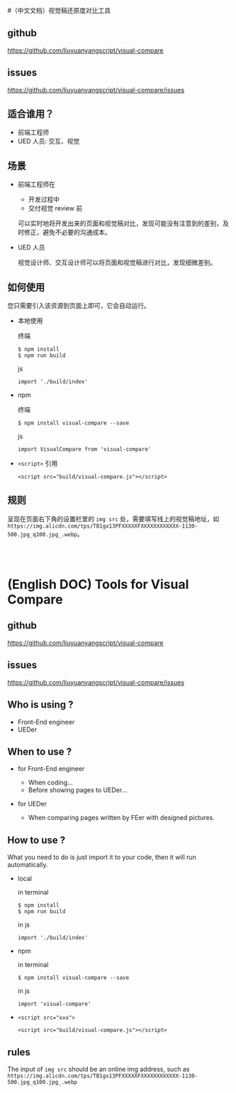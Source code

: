 #（中文文档）视觉稿还原度对比工具

## github
https://github.com/liuyuanyangscript/visual-compare

## issues
https://github.com/liuyuanyangscript/visual-compare/issues

## 适合谁用？

+   前端工程师
+   UED 人员: 交互、视觉

## 场景

+   前端工程师在
    +   开发过程中
    +   交付视觉 review 前

    可以实时地将开发出来的页面和视觉稿对比，发现可能没有注意到的差别，及时修正，避免不必要的沟通成本。

+   UED 人员

    视觉设计师、交互设计师可以将页面和视觉稿进行对比，发现细微差别。

## 如何使用

您只需要引入该资源到页面上即可，它会自动运行。

+   本地使用

    终端

    ```
    $ npm install
    $ npm run build
    ```

    js

    ```
    import './build/index'
    ```

+   npm

    终端

    ```
    $ npm install visual-compare --save
    ```

    js

    ```
    import VisualCompare from 'visual-compare'
    ```

+   `<script>` 引用

    ```
    <script src="build/visual-compare.js"></script>
    ```

## 规则

呈现在页面右下角的设置栏里的 `img src` 处，需要填写线上的视觉稿地址，如 `https://img.alicdn.com/tps/TB1gx13PFXXXXXFXXXXXXXXXXXX-1130-500.jpg_q100.jpg_.webp`。

<br/><br/>
# (English DOC) Tools for Visual Compare

## github
https://github.com/liuyuanyangscript/visual-compare

## issues
https://github.com/liuyuanyangscript/visual-compare/issues

## Who is using ?

+   Front-End engineer
+   UEDer

## When to use ?

+   for Front-End engineer

    +   When coding...
    +   Before showing pages to UEDer...

+   for UEDer

    +   When comparing pages written by FEer with designed pictures.

## How to use ?

What you need to do is just import it to your code, then it will run automatically.

+   local

    in terminal

    ```
    $ npm install
    $ npm run build
    ```

    in js

    ```
    import './build/index'
    ```

+   npm

    in terminal

    ```
    $ npm install visual-compare --save
    ```

    in js

    ```
    import 'visual-compare'
    ```

+   `<script src="xxx">`

    ```
    <script src="build/visual-compare.js"></script>
    ```

## rules

The input of `img src` should be an online img address, such as `https://img.alicdn.com/tps/TB1gx13PFXXXXXFXXXXXXXXXXXX-1130-500.jpg_q100.jpg_.webp`


